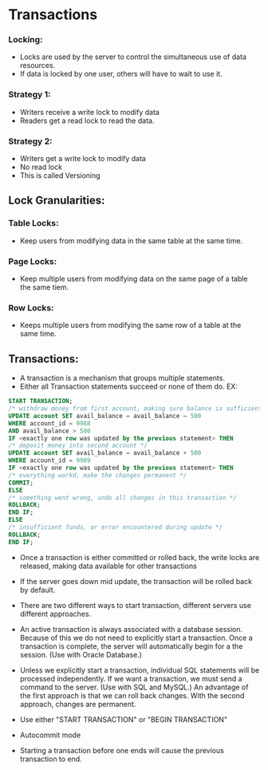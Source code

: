 # Transactions

### Locking: 
- Locks are used by the server to control the simultaneous use of data resources. 
- If data is locked by one user, others will have to wait to use it. 

### Strategy 1: 
- Writers receive a write lock to modify data
- Readers get a read lock to read the data. 

### Strategy 2: 
- Writers get a write lock to modify data
- No read lock 
- This is called Versioning

## Lock Granularities: 
### Table Locks: 
- Keep users from modifying data in the same table at the same time. 
### Page Locks: 
- Keep multiple users from modifying data on the same page of a table the same tiem. 
### Row Locks: 
- Keeps multiple users from modifying the same row of a table at the same time.

## Transactions: 
-  A transaction is a mechanism that groups multiple statements.
- Either all Transaction statements succeed or none of them do.
EX:  
```sql 
START TRANSACTION;
/* withdraw money from first account, making sure balance is sufficient */
UPDATE account SET avail_balance = avail_balance – 500
WHERE account_id = 9988
AND avail_balance > 500
IF <exactly one row was updated by the previous statement> THEN
/* deposit money into second account */
UPDATE account SET avail_balance = avail_balance + 500
WHERE account_id = 9989
IF <exactly one row was updated by the previous statement> THEN
/* everything workd, make the changes permanent */
COMMIT;
ELSE
/* something went wrong, undo all changes in this transaction */
ROLLBACK;
END IF;
ELSE
/* insufficient funds, or error encountered during update */
ROLLBACK;
END IF;
```

- Once a transaction is either committed or rolled back, the write locks are released, making data available for other transactions
- If the server goes down mid update, the transaction will be rolled back by default. 
- There are two different ways to start transaction, different servers use different approaches. 

- An active transaction is always associated with a database session. Because of this we do not need to explicitly start a transaction. Once a transaction is complete, the server will automatically begin for a the session. (Use with Oracle Database.)
- Unless we explicitly start a transaction, individual SQL statements will be processed
independently. If we want a transaction, we must send a command to the server. (Use
with SQL and MySQL.)
An advantage of the first approach is that we can roll back changes. With the second
approach, changes are permanent.
- Use either "START TRANSACTION" or "BEGIN TRANSACTION" 
- Autocommit mode 
- Starting a transaction before one ends will cause the previous transaction to end. 
